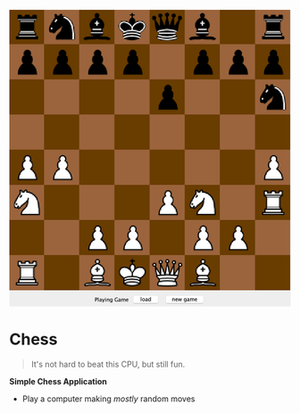 ![alt text](https://raw.githubusercontent.com/callum-code/chess/master/chess.png)

# Chess

> It's not hard to beat this CPU, but still fun.

**Simple Chess Application**

- Play a computer making *mostly* random moves
